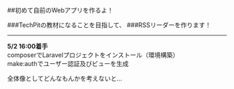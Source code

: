 ##初めて自前のWebアプリを作るよ！

###TechPitの教材になることを目指して、
###RSSリーダーを作ります！

___

**5/2 16:00着手**  
composerでLaravelプロジェクトをインストール（環境構築）  
make:authでユーザー認証及びビューを生成  

全体像としてどんなもんかを考えないと…  